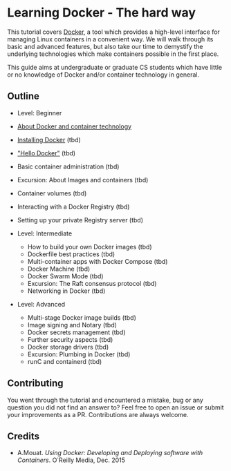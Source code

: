 # Learning Docker - The hard way

This tutorial covers [Docker](https://www.docker.com/), a tool which provides a high-level interface for managing Linux containers in a convenient way. We will walk through its basic and advanced features, but also take our time to demystify the underlying technologies which make containers possible in the first place.    

This guide aims at undergraduate or graduate CS students which have little or no knowledge of Docker and/or container technology in general.


## Outline

 - Level: Beginner
  - [About Docker and container technology](docs/01-about.md)
  - [Installing Docker](docs/02-installing.md) (tbd)
  - ["Hello Docker"](docs/03-hello-docker.md) (tbd)
  - Basic container administration (tbd)
  - Excursion: About Images and containers (tbd)
  - Container volumes (tbd)
  - Interacting with a Docker Registry (tbd)
  - Setting up your private Registry server (tbd)


- Level: Intermediate
  - How to build your own Docker images (tbd)
  - Dockerfile best practices (tbd)
  - Multi-container apps with Docker Compose (tbd)
  - Docker Machine (tbd)
  - Docker Swarm Mode (tbd)
  - Excursion: The Raft consensus protocol (tbd)
  - Networking in Docker (tbd)


- Level: Advanced
  - Multi-stage Docker image builds (tbd)
  - Image signing and Notary (tbd)
  - Docker secrets management (tbd)
  - Further security aspects (tbd)
  - Docker storage drivers (tbd)
  - Excursion: Plumbing in Docker (tbd)
  - runC and containerd (tbd)


## Contributing

You went through the tutorial and encountered a mistake, bug or any question you did not find an answer to? Feel free to open an issue or submit your improvements as a PR. Contributions are always welcome.

## Credits

 - A.Mouat. _Using Docker: Developing and Deploying software with Containers_. O`Reilly Media, Dec. 2015   

